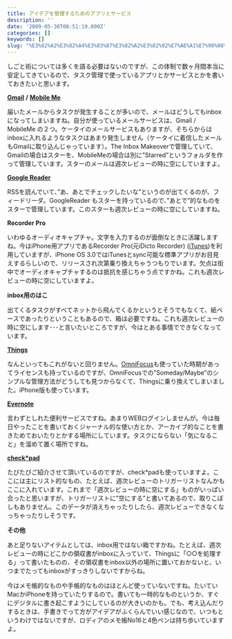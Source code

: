 ```yaml
---
title: アイデアを管理するためのアプリとサービス
description: ''
date: '2009-05-30T08:51:19.000Z'
categories: []
keywords: []
slug: "%E3%82%A2%E3%82%A4%E3%83%87%E3%82%A2%E3%82%92%E7%AE%A1%E7%90%86%E3%81%99%E3%82%8B%E3%81%9F%E3%82%81%E3%81%AE%E3%82%A2%E3%83%97%E3%83%AA%E3%81%A8%E3..."
---
```

しごと術については多くを語る必要はないのですが、この体制で数ヶ月間本当に安定してきているので、タスク管理で使っているアプリとかサービスとかを書いておきたいと思います。

[**Gmail**](http://mail.google.com/) **/** [**Mobile Me**](http://me.com/)

届いたメールからタスクが発生することが多いので、メールはどうしてもinboxになってしまいますね。自分が使っているメールサービスは、Gmail / MobileMe の２つ。ケータイのメールサービスもありますが、そちらからはinboxに入れるようなタスクはあまり発生しません（ケータイに着信したメールもGmailに取り込んじゃっています）。The Inbox Makeoverで管理していて、Gmailの場合はスターを、MobileMeの場合は別に”Starred”というフォルダを作って管理しています。スターのメールは週次レビューの時に空にしていますよ。

[**Google Reader**](http://www.google.com/reader/)

RSSを読んでいて、”あ、あとでチェックしたいな”というのが出てくるのが、フィードリーダ。GoogleReader もスターを持っているので、”あとで”的なものをスターで管理しています。このスターも週次レビューの時に空にしていますね。

**Recorder Pro**

いわゆるオーディオキャプチャ。文字を入力するのが面倒なときに活躍しますね。今はiPhone用アプリであるRecorder Pro(元iDicto Recorder) ([iTunes](http://itunes.apple.com/WebObjects/MZStore.woa/wa/viewSoftware?id=290854227&mt=8))を利用していますが、iPhone OS 3.0ではiTunesとsync可能な標準アプリがお目見えするらしいので、リリースされ次第乗り換えちゃうつもりでいます。欠点は街中でオーディオキャプチャするのは抵抗を感じちゃう点ですかね。これも週次レビューの時に空にしていますよ。

**inbox用のはこ**

出てくるタスクがすべてネットから飛んでくるかというとそうでもなくて、紙ベースであったりということもあるので、箱は必要ですね。これも週次レビューの時に空にします･･･と言いたいところですが、今はとある事情でできなくなっています。

[**Things**](http://culturedcode.com/things/)

なんといってもこれがないと回りません。[OmniFocus](http://www.omnigroup.com/applications/omnifocus/)も使っていた時期があってライセンスも持っているのですが、OmniFocusでの”Someday/Maybe”のシンプルな管理方法がどうしても見つからなくて、Thingsに乗り換えてしまいました。iPhone版も使っています。

[**Evernote**](http://evernote.com/)

言わずとしれた便利サービスですね。あまりWEBログインしませんが。今は毎日やったことを書いておくジャーナル的な使い方とか、アーカイブ的なことを書きためておいたりとかする場所にしています。タスクにならない「気になること」を溜めて置く場所ですね。

[**check\*pad**](http://www.checkpad.jp/)

たびたびご紹介させて頂いているのですが、check\*padも使っていますよ。ここには主にリスト的なもの、たとえば、週次レビューのトリガーリストなんかもここに入れています。これまで「週次レビューの時に空にする」ものがいっぱい合ったと思いますが、トリガーリストに”空にする”と書いてあるので、取りこぼしもありません。このデータが消えちゃったりしたら、週次レビューできなくなっちゃったりしそうです。

**その他**

あと足りないアイテムとしては、inbox用ではない箱ですかね。たとえば、週次レビューの時にどこかの領収書がinboxに入っていて、Thingsに「○○を処理する」って書いたものの、その領収書をinbox以外の場所に置いておかないと、いつまでたってもinboxがすっきりしないですからね。

今はメモ帳的なものや手帳的なものはほとんど使っていないですね。たいていMacかiPhoneを持っていたりするので。書いても一時的なものというか、すぐにデジタルに書き起こすようにしているのが大きいのかも。でも、考え込んだりするときは、手書きでって方がアイデアがふくらんでいい感じなので、いつもというわけではないですが、ロディアのメモ帳No16と4色ペンは持ち歩いていますよ。